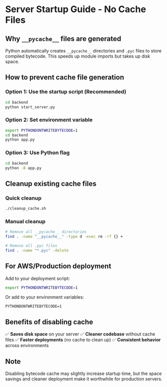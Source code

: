 # Server Startup Guide - No Cache Files

## Why `__pycache__` files are generated

Python automatically creates `__pycache__` directories and `.pyc` files to store compiled bytecode. This speeds up module imports but takes up disk space.

## How to prevent cache file generation

### Option 1: Use the startup script (Recommended)
```bash
cd backend
python start_server.py
```

### Option 2: Set environment variable
```bash
export PYTHONDONTWRITEBYTECODE=1
cd backend
python app.py
```

### Option 3: Use Python flag
```bash
cd backend
python -B app.py
```

## Cleanup existing cache files

### Quick cleanup
```bash
./cleanup_cache.sh
```

### Manual cleanup
```bash
# Remove all __pycache__ directories
find . -name "__pycache__" -type d -exec rm -rf {} +

# Remove all .pyc files
find . -name "*.pyc" -delete
```

## For AWS/Production deployment

Add to your deployment script:
```bash
export PYTHONDONTWRITEBYTECODE=1
```

Or add to your environment variables:
```
PYTHONDONTWRITEBYTECODE=1
```

## Benefits of disabling cache

✅ **Saves disk space** on your server
✅ **Cleaner codebase** without cache files
✅ **Faster deployments** (no cache to clean up)
✅ **Consistent behavior** across environments

## Note

Disabling bytecode cache may slightly increase startup time, but the space savings and cleaner deployment make it worthwhile for production servers.


